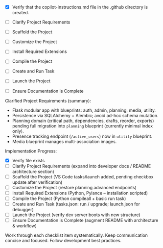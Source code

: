 - [x] Verify that the copilot-instructions.md file in the .github directory is created.

- [ ] Clarify Project Requirements
- [ ] Scaffold the Project
- [ ] Customize the Project
- [ ] Install Required Extensions
- [ ] Compile the Project
- [ ] Create and Run Task
- [ ] Launch the Project
- [ ] Ensure Documentation is Complete

Clarified Project Requirements (summary):
- Flask modular app with blueprints: auth, admin, planning, media, utility.
- Persistence via SQLAlchemy + Alembic; avoid ad-hoc schema mutation.
- Planning domain (critical path, dependencies, drafts, reorder, exports) pending full migration into `planning` blueprint (currently minimal index only).
- Presence tracking endpoint (`/active_users`) now in `utility` blueprint.
- Media blueprint manages multi-association images.

Implementation Progress:
- [x] Verify file exists
- [ ] Clarify Project Requirements (expand into developer docs / README architecture section)
- [ ] Scaffold the Project (VS Code tasks/launch added, pending checkbox update after verification)
- [ ] Customize the Project (restore planning advanced endpoints)
- [ ] Install Required Extensions (Python, Pylance – installation scripted)
- [ ] Compile the Project (Python compileall + basic run task)
- [ ] Create and Run Task (tasks.json: run / upgrade; launch.json for debugger)
- [ ] Launch the Project (verify dev server boots with new structure)
- [ ] Ensure Documentation is Complete (augment README with architecture & workflow)

Work through each checklist item systematically.
Keep communication concise and focused.
Follow development best practices.
